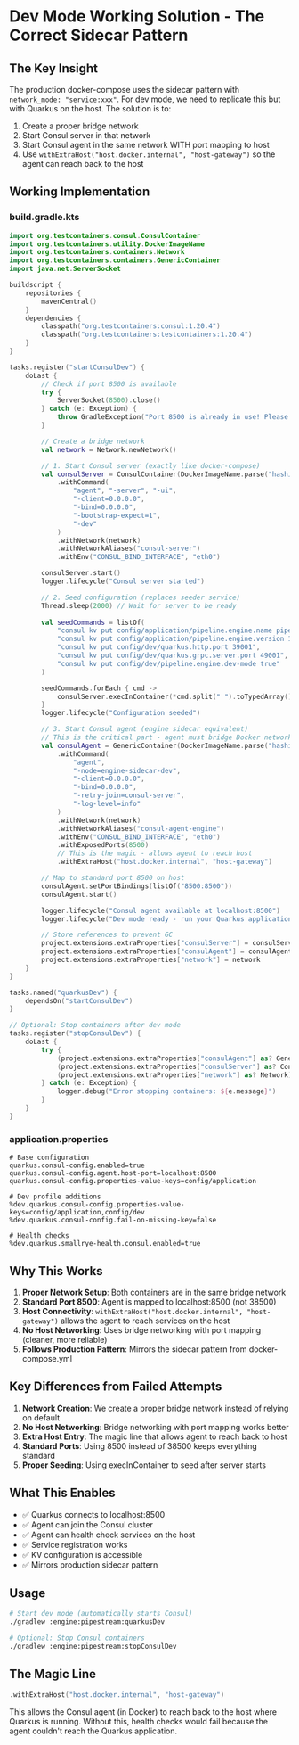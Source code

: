 # Dev Mode Working Solution - The Correct Sidecar Pattern

## The Key Insight

The production docker-compose uses the sidecar pattern with `network_mode: "service:xxx"`. For dev mode, we need to replicate this but with Quarkus on the host. The solution is to:

1. Create a proper bridge network
2. Start Consul server in that network
3. Start Consul agent in the same network WITH port mapping to host
4. Use `withExtraHost("host.docker.internal", "host-gateway")` so the agent can reach back to the host

## Working Implementation

### build.gradle.kts
```kotlin
import org.testcontainers.consul.ConsulContainer
import org.testcontainers.utility.DockerImageName
import org.testcontainers.containers.Network
import org.testcontainers.containers.GenericContainer
import java.net.ServerSocket

buildscript {
    repositories {
        mavenCentral()
    }
    dependencies {
        classpath("org.testcontainers:consul:1.20.4")
        classpath("org.testcontainers:testcontainers:1.20.4")
    }
}

tasks.register("startConsulDev") {
    doLast {
        // Check if port 8500 is available
        try {
            ServerSocket(8500).close()
        } catch (e: Exception) {
            throw GradleException("Port 8500 is already in use! Please stop any existing Consul processes.")
        }

        // Create a bridge network
        val network = Network.newNetwork()

        // 1. Start Consul server (exactly like docker-compose)
        val consulServer = ConsulContainer(DockerImageName.parse("hashicorp/consul:1.19.2"))
            .withCommand(
                "agent", "-server", "-ui",
                "-client=0.0.0.0",
                "-bind=0.0.0.0",
                "-bootstrap-expect=1",
                "-dev"
            )
            .withNetwork(network)
            .withNetworkAliases("consul-server")
            .withEnv("CONSUL_BIND_INTERFACE", "eth0")

        consulServer.start()
        logger.lifecycle("Consul server started")

        // 2. Seed configuration (replaces seeder service)
        Thread.sleep(2000) // Wait for server to be ready
        
        val seedCommands = listOf(
            "consul kv put config/application/pipeline.engine.name pipeline-engine-dev",
            "consul kv put config/application/pipeline.engine.version 1.0.0-DEV",
            "consul kv put config/dev/quarkus.http.port 39001",
            "consul kv put config/dev/quarkus.grpc.server.port 49001",
            "consul kv put config/dev/pipeline.engine.dev-mode true"
        )

        seedCommands.forEach { cmd ->
            consulServer.execInContainer(*cmd.split(" ").toTypedArray())
        }
        logger.lifecycle("Configuration seeded")

        // 3. Start Consul agent (engine sidecar equivalent)
        // This is the critical part - agent must bridge Docker network and host
        val consulAgent = GenericContainer(DockerImageName.parse("hashicorp/consul:1.19.2"))
            .withCommand(
                "agent",
                "-node=engine-sidecar-dev",
                "-client=0.0.0.0",
                "-bind=0.0.0.0",
                "-retry-join=consul-server",
                "-log-level=info"
            )
            .withNetwork(network)
            .withNetworkAliases("consul-agent-engine")
            .withEnv("CONSUL_BIND_INTERFACE", "eth0")
            .withExposedPorts(8500)
            // This is the magic - allows agent to reach host
            .withExtraHost("host.docker.internal", "host-gateway")

        // Map to standard port 8500 on host
        consulAgent.setPortBindings(listOf("8500:8500"))
        consulAgent.start()

        logger.lifecycle("Consul agent available at localhost:8500")
        logger.lifecycle("Dev mode ready - run your Quarkus application")

        // Store references to prevent GC
        project.extensions.extraProperties["consulServer"] = consulServer
        project.extensions.extraProperties["consulAgent"] = consulAgent
        project.extensions.extraProperties["network"] = network
    }
}

tasks.named("quarkusDev") {
    dependsOn("startConsulDev")
}

// Optional: Stop containers after dev mode
tasks.register("stopConsulDev") {
    doLast {
        try {
            (project.extensions.extraProperties["consulAgent"] as? GenericContainer<*>)?.stop()
            (project.extensions.extraProperties["consulServer"] as? ConsulContainer)?.stop()
            (project.extensions.extraProperties["network"] as? Network)?.close()
        } catch (e: Exception) {
            logger.debug("Error stopping containers: ${e.message}")
        }
    }
}
```

### application.properties
```properties
# Base configuration
quarkus.consul-config.enabled=true
quarkus.consul-config.agent.host-port=localhost:8500
quarkus.consul-config.properties-value-keys=config/application

# Dev profile additions
%dev.quarkus.consul-config.properties-value-keys=config/application,config/dev
%dev.quarkus.consul-config.fail-on-missing-key=false

# Health checks
%dev.quarkus.smallrye-health.consul.enabled=true
```

## Why This Works

1. **Proper Network Setup**: Both containers are in the same bridge network
2. **Standard Port 8500**: Agent is mapped to localhost:8500 (not 38500)
3. **Host Connectivity**: `withExtraHost("host.docker.internal", "host-gateway")` allows the agent to reach services on the host
4. **No Host Networking**: Uses bridge networking with port mapping (cleaner, more reliable)
5. **Follows Production Pattern**: Mirrors the sidecar pattern from docker-compose.yml

## Key Differences from Failed Attempts

1. **Network Creation**: We create a proper bridge network instead of relying on default
2. **No Host Networking**: Bridge networking with port mapping works better
3. **Extra Host Entry**: The magic line that allows agent to reach back to host
4. **Standard Ports**: Using 8500 instead of 38500 keeps everything standard
5. **Proper Seeding**: Using execInContainer to seed after server starts

## What This Enables

- ✅ Quarkus connects to localhost:8500
- ✅ Agent can join the Consul cluster
- ✅ Agent can health check services on the host
- ✅ Service registration works
- ✅ KV configuration is accessible
- ✅ Mirrors production sidecar pattern

## Usage

```bash
# Start dev mode (automatically starts Consul)
./gradlew :engine:pipestream:quarkusDev

# Optional: Stop Consul containers
./gradlew :engine:pipestream:stopConsulDev
```

## The Magic Line

```kotlin
.withExtraHost("host.docker.internal", "host-gateway")
```

This allows the Consul agent (in Docker) to reach back to the host where Quarkus is running. Without this, health checks would fail because the agent couldn't reach the Quarkus application.